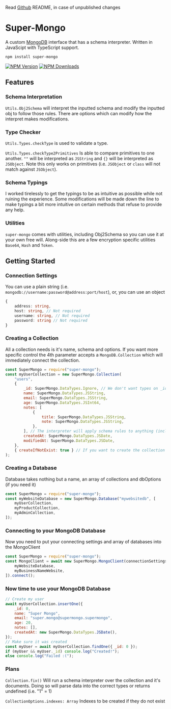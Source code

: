 Read [Github](https://github.com/Forbidden-Duck/super-mongo) README, in case of unpublished changes

# Super-Mongo

A custom [MongoDB](https://www.mongodb.com/) interface that has a schema interpreter. Written in JavaScipt with TypeScript support.

```
npm install super-mongo
```

[![NPM Version](https://badgen.net/npm/v/super-mongo)](https://www.npmjs.com/package/super-mongo)
[![NPM Downloads](https://badgen.net/npm/dm/super-mongo)](https://www.npmjs.com/package/super-mongo)

## **Features**

### Schema Interpretation

`Utils.Obj2Schema` will interpret the inputted schema and modify the inputted obj to follow those rules. There are options which can modify how the interpret makes modifications.

### Type Checker

`Utils.Types.checkType` is used to validate a type.

`Utils.Types.checkType2Primitives` Is able to compare primitives to one another. `""` will be interpreted as `JSString` and `{}` will be interpreted as `JSObject`. Note this only works on primitives (i.e. `JSObject` or `class` will not match against `JSObject`).

### Schema Typings

I worked tirelessly to get the typings to be as intuitive as possible while not ruining the experience. Some modifications will be made down the line to make typings a bit more intuitive on certain methods that refuse to provide any help.

### Utilities

`super-mongo` comes with utilities, including Obj2Schema so you can use it at your own free will. Along-side this are a few encryption specific utilities `Base64`, `Hash` and `Token`.

## **Getting Started**

### Connection Settings

You can use a plain string (i.e. `mongodb://username:password@address:port/host`), or, you can use an object

```ts
{
    address: string,
    host: string, // Not required
    username: string, // Not required
    password: string // Not required
}
```

### Creating a Collection

All a collection needs is it's name, schema and options. If you want more specific control the 4th parameter accepts a `MongoDB.Collection` which will immediately connect the collection.

```js
const SuperMongo = require("super-mongo");
const myUserCollection = new SuperMongo.Collection(
    "users",
    {
        _id: SuperMongo.DataTypes.Ignore, // We don't want types on _id modified
        name: SuperMongo.DataTypes.JSString,
        email: SuperMongo.DataTypes.JSString,
        age: SuperMongo.DataTypes.JSInt64,
        notes: [
            {
                title: SuperMongo.DataTypes.JSString,
                note: SuperMongo.DataTypes.JSString,
            },
        ], // The interpreter will apply schema rules to anything (including multi-dimensional arrays)
        createdAt: SuperMongo.DataTypes.JSDate,
        modifiedAt: SuperMongo.DataTypes.JSDate,
    },
    { createIfNotExist: true } // If you want to create the collection if you haven't got one already
);
```

### Creating a Database

Database takes nothing but a name, an array of collections and dbOptions (if you need it)

```js
const SuperMongo = require("super-mongo");
const myWebsiteDatabase = new SuperMongo.Database("mywebsitedb", [
    myUserCollection,
    myProductCollection,
    myAdminCollection,
]);
```

### Connecting to your MongoDB Database

Now you need to put your connecting settings and array of databases into the MongoClient

```js
const SuperMongo = require("super-mongo");
const MongoClient = await new SuperMongo.MongoClient(connectionSettings, [
    myWebsiteDatabase,
    myBusinessNameWebsite,
]).connect();
```

### Now time to use your MongoDB Database

```js
// Create my user
await myUserCollection.insertOne({
    _id: 0,
    name: "Super Mongo",
    email: "super.mongo@supermongo.supermongo",
    age: 20,
    notes: [],
    createdAt: new SuperMongo.DataTypes.JSDate(),
});
// Make sure it was created
const myUser = await myUserCollection.findOne({ _id: 0 });
if (myUser && myUser._id) console.log("Created!");
else console.log("Failed :(");
```

### Plans

`Collection.fix()` Will run a schema interpreter over the collection and it's documents. Doing so will parse data into the correct types or returns undefined (i.e. "1" = 1)

`CollectionOptions.indexes: Array` Indexes to be created if they do not exist
